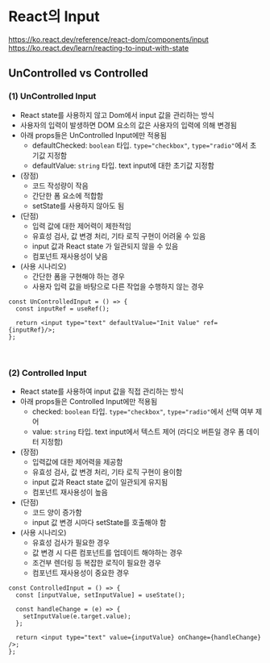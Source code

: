 # React의 Input
https://ko.react.dev/reference/react-dom/components/input
https://ko.react.dev/learn/reacting-to-input-with-state

## UnControlled vs Controlled
### (1) UnControlled Input
- React state를 사용하지 않고 Dom에서 input 값을 관리하는 방식
- 사용자의 입력이 발생하면 DOM 요소의 값은 사용자의 입력에 의해 변경됨
- 아래 props들은 UnControlled Input에만 적용됨
  - defaultChecked: `boolean` 타입. `type="checkbox"`, `type="radio"`에서 초기값 지정함
  - defaultValue: `string` 타입. text input에 대한 초기값 지정함
- (장점)
  - 코드 작성량이 작음
  - 간단한 폼 요소에 적합함
  - setState를 사용하지 않아도 됨
- (단점)
  - 입력 값에 대한 제어력이 제한적임
  - 유효성 검사, 값 변경 처리, 기타 로직 구현이 어려울 수 있음
  - input 값과 React state 가 일관되지 않을 수 있음
  - 컴포넌트 재사용성이 낮음
- (사용 시나리오)
  - 간단한 폼을 구현해야 하는 경우
  - 사용자 입력 값을 바탕으로 다른 작업을 수행하지 않는 경우

```
const UnControlledInput = () => {
  const inputRef = useRef();

  return <input type="text" defaultValue="Init Value" ref={inputRef}/>;
};
```

<br/>

### (2) Controlled Input
- React state를 사용하여 input 값을 직접 관리하는 방식
- 아래 props들은 Controlled Input에만 적용됨
  - checked: `boolean` 타입. `type="checkbox"`, `type="radio"`에서 선택 여부 제어
  - value: `string` 타입. text input에서 텍스트 제어 (라디오 버튼일 경우 폼 데이터 지정함)
- (장점)
  - 입력값에 대한 제어력을 제공함
  - 유효성 검사, 값 변경 처리, 기타 로직 구현이 용이함
  - input 값과 React state 값이 일관되게 유지됨
  - 컴포넌트 재사용성이 높음
- (단점)
  - 코드 양이 증가함
  - input 값 변경 시마다 setState를 호출해야 함
- (사용 시나리오)
  - 유효성 검사가 필요한 경우
  - 값 변경 시 다른 컴포넌트를 업데이트 해야하는 경우
  - 조건부 렌더링 등 복잡한 로직이 필요한 경우
  - 컴포넌트 재사용성이 중요한 경우

```
const ControlledInput = () => {
  const [inputValue, setInputValue] = useState();

  const handleChange = (e) => {
    setInputValue(e.target.value);
  };

  return <input type="text" value={inputValue} onChange={handleChange} />;
};
```
